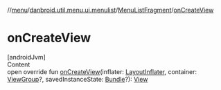 //[menu](../../index.md)/[danbroid.util.menu.ui.menulist](../index.md)/[MenuListFragment](index.md)/[onCreateView](on-create-view.md)



# onCreateView  
[androidJvm]  
Content  
open override fun [onCreateView](on-create-view.md)(inflater: [LayoutInflater](https://developer.android.com/reference/kotlin/android/view/LayoutInflater.html), container: [ViewGroup](https://developer.android.com/reference/kotlin/android/view/ViewGroup.html)?, savedInstanceState: [Bundle](https://developer.android.com/reference/kotlin/android/os/Bundle.html)?): [View](https://developer.android.com/reference/kotlin/android/view/View.html)  



